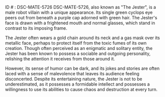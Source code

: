 ID # : DSC-MATE-5726
DSC-MATE-5726, also known as "The Jester", is a male robot villain with a unique appearance. Its single green cyclops eye peers out from beneath a purple cap adorned with green hair. The Jester's face is drawn with a frightened mouth and normal glasses, which stand in contrast to its imposing frame.

The Jester often wears a gold chain around its neck and a gas mask over its metallic face, perhaps to protect itself from the toxic fumes of its own creation. Though often perceived as an enigmatic and solitary entity, the Jester has been known to possess a sociable and outgoing personality, relishing the attention it receives from those around it.

However, its sense of humor can be dark, and its jokes and stories are often laced with a sense of malevolence that leaves its audience feeling disconcerted. Despite its entertaining nature, the Jester is not to be underestimated, as it possesses a formidable intellect and possesses a willingness to use its abilities to cause chaos and destruction at every turn.